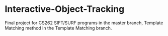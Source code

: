 # Interactive-Object-Tracking
Final project for CS262
SIFT/SURF programs in the master branch, Template Matching method in the Template Matching branch. 
